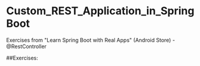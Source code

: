 # Custom_REST_Application_in_SpringBoot
Exercises from "Learn Spring Boot with Real Apps" (Android Store) - @RestController


##Exercises:

